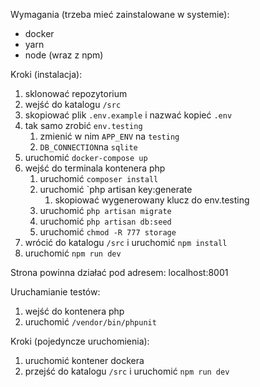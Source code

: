 Wymagania (trzeba mieć zainstalowane w systemie):
- docker
- yarn
- node (wraz z npm)

Kroki (instalacja):
1. sklonować repozytorium
2. wejść do katalogu `/src`
3. skopiować plik `.env.example` i nazwać kopieć `.env`
4. tak samo zrobić `env.testing`
   1. zmienić w nim `APP_ENV` na `testing`
   2. `DB_CONNECTION`na `sqlite`
5. uruchomić `docker-compose up`
6. wejść do terminala kontenera php
    1. uruchomić `composer install`
    2. uruchomić `php artisan key:generate
       1. skopiować wygenerowany klucz do env.testing
    3. uruchomić `php artisan migrate`
    4. uruchomić `php artisan db:seed`
    5. uruchomić `chmod -R 777 storage`
7. wrócić do katalogu `/src` i uruchomić `npm install`
8. uruchomić `npm run dev`

Strona powinna działać pod adresem: localhost:8001

Uruchamianie testów:
1. wejść do kontenera php
2. uruchomić `/vendor/bin/phpunit`


Kroki (pojedyncze uruchomienia):
1. uruchomić kontener dockera
2. przejść do katalogu `/src` i uruchomić `npm run dev`
